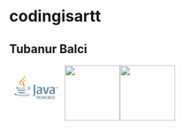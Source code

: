 ﻿# codingisartt
 ## Tubanur Balci
 
 <img align="left" src="https://raw.githubusercontent.com/github/explore/80688e429a7d4ef2fca1e82350fe8e3517d3494d/topics/java/java.png" width="100" height="100">
 
 <img align="left" src="https://www.google.com/search?q=java+images&sxsrf=AOaemvI58OMxJ15MtoXh_toK_NFJRrm1rw:1637608276167&source=lnms&tbm=isch&sa=X&ved=2ahUKEwjo0NOc1qz0AhXch_0HHe8ECuEQ_AUoAXoECAEQAw&biw=1536&bih=731&dpr=1.25#imgrc=zQLImnnH70CSHM" width="100" height="100">
 
 
 
 <img align="left" src="https://www.google.com/url?sa=i&url=https%3A%2F%2Fwww.flaticon.com%2Ffree-icon%2Fjava_121152&psig=AOvVaw2Odj3AH6dMSESeEvN91DNQ&ust=1637694860539000&source=images&cd=vfe&ved=2ahUKEwihrsn01qz0AhWdYvEDHUGUAgYQjRx6BAgAEAk" width="100" height="100">
 
